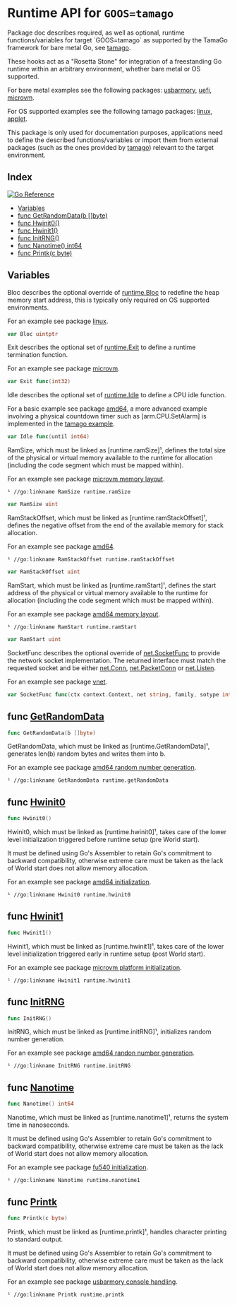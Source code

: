 # Runtime API for `GOOS=tamago`

Package doc describes required, as well as optional, runtime functions/variables for target \`GOOS=tamago\` as supported by the TamaGo framework for bare metal Go, see [tamago](<https://github.com/usbarmory/tamago>).

These hooks act as a "Rosetta Stone" for integration of a freestanding Go runtime within an arbitrary environment, whether bare metal or OS supported.

For bare metal examples see the following packages: [usbarmory](<https://github.com/usbarmory/tamago/tree/master/board/usbarmory>), [uefi](<https://github.com/usbarmory/go-boot/tree/main/uefi>), [microvm](<https://github.com/usbarmory/tamago/tree/master/board/firecracker/microvm>).

For OS supported examples see the following tamago packages: [linux](<https://github.com/usbarmory/tamago/tree/master/user/linux>), [applet](<https://github.com/usbarmory/GoTEE/tree/master/applet>).

This package is only used for documentation purposes, applications need to define the described functions/variables or import them from external packages \(such as the ones provided by [tamago](<https://github.com/usbarmory/tamago>)\) relevant to the target environment.

## Index

[![Go Reference](https://pkg.go.dev/badge/github.com/usbarmory/tamago/doc.svg)](https://pkg.go.dev/github.com/usbarmory/tamago/doc)

- [Variables](<#variables>)
- [func GetRandomData\(b \[\]byte\)](<#GetRandomData>)
- [func Hwinit0\(\)](<#Hwinit0>)
- [func Hwinit1\(\)](<#Hwinit1>)
- [func InitRNG\(\)](<#InitRNG>)
- [func Nanotime\(\) int64](<#Nanotime>)
- [func Printk\(c byte\)](<#Printk>)


## Variables

<a name="Bloc"></a>Bloc describes the optional override of [runtime.Bloc](<https://pkg.go.dev/runtime/#Bloc>) to redefine the heap memory start address, this is typically only required on OS supported environments.

For an example see package [linux](<https://github.com/usbarmory/tamago/blob/master/user/linux/runtime.go>).

```go
var Bloc uintptr
```

<a name="Exit"></a>Exit describes the optional set of [runtime.Exit](<https://pkg.go.dev/runtime/#Exit>) to define a runtime termination function.

For an example see package [microvm](<https://github.com/usbarmory/tamago/blob/master/board/qemu/microvm/microvm.go>).

```go
var Exit func(int32)
```

<a name="Idle"></a>Idle describes the optional set of [runtime.Idle](<https://pkg.go.dev/runtime/#Idle>) to define a CPU idle function.

For a basic example see package [amd64](<https://github.com/usbarmory/tamago/blob/master/amd64/amd64.go>), a more advanced example involving a physical countdown timer such as \[arm.CPU.SetAlarm\] is implemented in the [tamago example](<https://github.com/usbarmory/tamago-example/blob/master/network/imx.go>).

```go
var Idle func(until int64)
```

<a name="RamSize"></a>RamSize, which must be linked as \[runtime.ramSize\]¹, defines the total size of the physical or virtual memory available to the runtime for allocation \(including the code segment which must be mapped within\).

For an example see package [microvm memory layout](<https://github.com/usbarmory/tamago/blob/master/board/firecracker/microvm/mem.go>).

```
¹ //go:linkname RamSize runtime.ramSize
```

```go
var RamSize uint
```

<a name="RamStackOffset"></a>RamStackOffset, which must be linked as \[runtime.ramStackOffset\]¹, defines the negative offset from the end of the available memory for stack allocation.

For an example see package [amd64](<https://github.com/usbarmory/tamago/blob/master/amd64/amd64.go>).

```
¹ //go:linkname RamStackOffset runtime.ramStackOffset
```

```go
var RamStackOffset uint
```

<a name="RamStart"></a>RamStart, which must be linked as \[runtime.ramStart\]¹, defines the start address of the physical or virtual memory available to the runtime for allocation \(including the code segment which must be mapped within\).

For an example see package [amd64 memory layout](<https://github.com/usbarmory/tamago/blob/master/amd64/mem.go>).

```
¹ //go:linkname RamStart runtime.ramStart
```

```go
var RamStart uint
```

<a name="SocketFunc"></a>SocketFunc describes the optional override of [net.SocketFunc](<https://pkg.go.dev/net/#SocketFunc>) to provide the network socket implementation. The returned interface must match the requested socket and be either [net.Conn](<https://pkg.go.dev/net/#Conn>), [net.PacketConn](<https://pkg.go.dev/net/#PacketConn>) or [net.Listen](<https://pkg.go.dev/net/#Listen>).

For an example see package [vnet](<https://github.com/usbarmory/virtio-net/blob/master/runtime.go>).

```go
var SocketFunc func(ctx context.Context, net string, family, sotype int, laddr, raddr Addr) (interface{}, error)
```

<a name="GetRandomData"></a>
## func [GetRandomData](<https://github.com/usbarmory/tamago/blob/master/doc/api_doc_stub.go#L112>)

```go
func GetRandomData(b []byte)
```

GetRandomData, which must be linked as \[runtime.GetRandomData\]¹, generates len\(b\) random bytes and writes them into b.

For an example see package [amd64 random number generation](<https://github.com/usbarmory/tamago/blob/master/amd64/rng.go>).

```
¹ //go:linkname GetRandomData runtime.getRandomData
```

<a name="Hwinit0"></a>
## func [Hwinit0](<https://github.com/usbarmory/tamago/blob/master/doc/api_doc_stub.go#L60>)

```go
func Hwinit0()
```

Hwinit0, which must be linked as \[runtime.hwinit0\]¹, takes care of the lower level initialization triggered before runtime setup \(pre World start\).

It must be defined using Go's Assembler to retain Go's commitment to backward compatibility, otherwise extreme care must be taken as the lack of World start does not allow memory allocation.

For an example see package [amd64 initialization](<https://github.com/usbarmory/tamago/blob/master/amd64/mem.go>).

```
¹ //go:linkname Hwinit0 runtime.hwinit0
```

<a name="Hwinit1"></a>
## func [Hwinit1](<https://github.com/usbarmory/tamago/blob/master/doc/api_doc_stub.go#L72>)

```go
func Hwinit1()
```

Hwinit1, which must be linked as \[runtime.hwinit1\]¹, takes care of the lower level initialization triggered early in runtime setup \(post World start\).

For an example see package [microvm platform initialization](<https://github.com/usbarmory/tamago/blob/master/board/firecracker/microvm/microvm.go>).

```
¹ //go:linkname Hwinit1 runtime.hwinit1
```

<a name="InitRNG"></a>
## func [InitRNG](<https://github.com/usbarmory/tamago/blob/master/doc/api_doc_stub.go#L100>)

```go
func InitRNG()
```

InitRNG, which must be linked as \[runtime.initRNG\]¹, initializes random number generation.

For an example see package [amd64 randon number generation](<https://github.com/usbarmory/tamago/blob/master/amd64/rng.go>).

```
¹ //go:linkname InitRNG runtime.initRNG
```

<a name="Nanotime"></a>
## func [Nanotime](<https://github.com/usbarmory/tamago/blob/master/doc/api_doc_stub.go#L128>)

```go
func Nanotime() int64
```

Nanotime, which must be linked as \[runtime.nanotime1\]¹, returns the system time in nanoseconds.

It must be defined using Go's Assembler to retain Go's commitment to backward compatibility, otherwise extreme care must be taken as the lack of World start does not allow memory allocation.

For an example see package [fu540 initialization](<https://github.com/usbarmory/tamago/blob/master/soc/sifive/fu540/init.go>).

```
¹ //go:linkname Nanotime runtime.nanotime1
```

<a name="Printk"></a>
## func [Printk](<https://github.com/usbarmory/tamago/blob/master/doc/api_doc_stub.go#L88>)

```go
func Printk(c byte)
```

Printk, which must be linked as \[runtime.printk\]¹, handles character printing to standard output.

It must be defined using Go's Assembler to retain Go's commitment to backward compatibility, otherwise extreme care must be taken as the lack of World start does not allow memory allocation.

For an example see package [usbarmory console handling](<https://github.com/usbarmory/tamago/blob/master/board/usbarmory/mk2/console.go>).

```
¹ //go:linkname Printk runtime.printk
```
